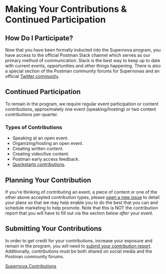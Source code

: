 # Making Your Contributions & Continued Participation

## How Do I Participate?
Now that you have been formally inducted into the Supernova program, you have access to the official Postman Slack channel which serves as our primary method of communication. Slack is the best way to keep up to date with current events, opportunities and other things happening. There is also a special section of the Postman community forums for Supernovas and an official [Twitter community](https://twitter.com/i/communities/1529542918717022209).

## Continued Participation
To remain in the program, we require regular event participation or content contributions, approximately one event (speaking/hosting) or two content contributions per-quarter.

### Types of Contributions
- Speaking at an open event.
- Organizing/hosting an open event.
- Creating written content.
- Creating video/live content.
- Postman early access feedback.
- [Quickstarts contributions](https://youtu.be/aLehVZegyXk).

## Planning Your Contribution
If you're thinking of contributing an event, a piece of content or one of the other above accepted contribution types, please [open a new issue](https://github.com/Kcorb95/Postman-Supernova-Program-Resources/issues/new?assignees=Kcorb95&labels=Contribution+Proposal&template=contribution-proposal.md&title=Contribution+Proposal+-+TITLE+%28Supernova+Name%29) to detail your plans so that we may help enable you to do the best that you can and schedule marketing to help promote. Note that this is NOT the contribution report that you will have to fill out via the section below *after* your event.

## Submitting Your Contributions
In order to get credit for your contributions, increase your exposure and remain in the program, you will need to [submit your contribution report](https://airtable.com/shrM6Uh7WqOEJJQZ7). Additionally, contributions must be both shared on social media and the Postman community forums.

[Supernova Contributions](https://github.com/Kcorb95/Postman-Supernova-Program-Resources/blob/main/pages/contributions/Current-Contributions.md)
